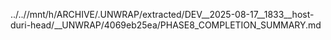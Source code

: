../..//mnt/h/ARCHIVE/.UNWRAP/extracted/DEV__2025-08-17__1833__host-duri-head/__UNWRAP/4069eb25ea/PHASE8_COMPLETION_SUMMARY.md